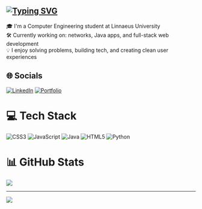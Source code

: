 ## [![Typing SVG](https://readme-typing-svg.demolab.com?font=Bungee+Tint&weight=800&pause=20000&color=F7F7F7&width=435&lines=Hi.+I'm+Danny++%F0%9F%91%8B)](https://git.io/typing-svg)
🎓 I'm a Computer Engineering student at Linnaeus University  <br>
🛠️ Currently working on: networks, Java apps, and full-stack web development <br>
💡 I enjoy solving problems, building tech, and creating clean user experiences 

## 🌐 Socials
[![LinkedIn](https://img.shields.io/badge/LinkedIn-0077B5?style=for-the-badge&logo=linkedin&logoColor=white)](https://linkedin.com/in/danny-nguyen-54b4b1305)
[![Portfolio](https://img.shields.io/badge/Portfolio-000000?style=for-the-badge)](https://dannywiing.github.io/Portfolio/)

# 💻 Tech Stack
![CSS3](https://img.shields.io/badge/css3-%231572B6.svg?style=for-the-badge&logo=css3&logoColor=white) ![JavaScript](https://img.shields.io/badge/javascript-%23323330.svg?style=for-the-badge&logo=javascript&logoColor=%23F7DF1E) ![Java](https://img.shields.io/badge/java-%23ED8B00.svg?style=for-the-badge&logo=openjdk&logoColor=white) ![HTML5](https://img.shields.io/badge/html5-%23E34F26.svg?style=for-the-badge&logo=html5&logoColor=white) ![Python](https://img.shields.io/badge/python-3670A0?style=for-the-badge&logo=python&logoColor=ffdd54)
# 📊 GitHub Stats
![](https://github-readme-stats.vercel.app/api?username=dannywiing&theme=dark&hide_border=true&include_all_commits=true&count_private=false)<br/>



---
[![](https://visitcount.itsvg.in/api?id=dannywiing&icon=0&color=0)](https://visitcount.itsvg.in)

<!-- Proudly created with GPRM ( https://gprm.itsvg.in ) -->

